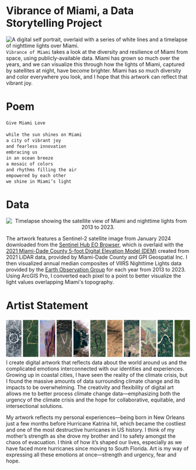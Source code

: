 # Vibrance of Miami, a Data Storytelling Project

![A digital self portrait, overlaid with a series of white lines and a timelapse of nighttime lights over Miami.](artwork/Vibrance_of_Miami.gif)
`Vibrance of Miami` takes a look at the diversity and resilience of Miami from space, using publicly-available data. Miami has grown so much over the years, and we can visualize this through how the lights of Miami, captured by satellites at night, have become brighter. Miami has so much diversity and color everywhere you look, and I hope that this artwork can reflect that vibrant joy.

# Poem
```
Give Miami Love

while the sun shines on Miami
a city of vibrant joy
and fearless innovation
embracing us
in an ocean breeze
a mosaic of colors
and rhythms filling the air
empowered by each other
we shine in Miami’s light
```

# Data

<p align="center">
  <img src="artwork/miami_vnl_timelapse_2013_2023.gif" alt="Timelapse showing the satellite view of Miami and nighttime lights from 2013 to 2023." width="500">
</p>

The artwork features a Sentinel-2 satellite image from January 2024 downloaded from the [Sentinel Hub EO Browser](https://apps.sentinel-hub.com/eo-browser/), which is overlaid with the [2021 Miami-Dade County 5-foot Digital Elevation Model (DEM)](https://mdc.maps.arcgis.com/home/item.html?id=8c48d4bb8d9a42908f4936f698a2961a) created from 2021 LiDAR data, provided by Miami-Dade County and GPI Geospatial Inc. I then visualized annual median composites of VIIRS Nighttime Lights data provided by the [Earth Observation Group](https://eogdata.mines.edu/products/vnl/) for each year from 2013 to 2023. Using ArcGIS Pro, I converted each pixel to a point to better visualize the light values overlapping Miami's topography.

# Artist Statement
![The name Olivia Zhang spelled with Landsat images for each letter.](https://raw.githubusercontent.com/via-zhang/via-zhang/main/images/Landsat_Name_OZ.png)
I create digital artwork that reflects data about the world around us and the complicated emotions interconnected with our identities and experiences. Growing up in coastal cities, I have seen the reality of the climate crisis, but I found the massive amounts of data surrounding climate change and its impacts to be overwhelming. The creativity and flexibility of digital art allows me to better process climate change data—emphasizing both the urgency of the climate crisis and the hope for collaborative, equitable, and intersectional solutions.

My artwork reflects my personal experiences—being born in New Orleans just a few months before Hurricane Katrina hit, which became the costliest and one of the most destructive hurricanes in US history. I think of my mother’s strength as she drove my brother and I to safety amongst the chaos of evacuation. I think of how it’s shaped our lives, especially as we have faced more hurricanes since moving to South Florida. Art is my way of expressing all these emotions at once—strength and urgency, fear and hope.
